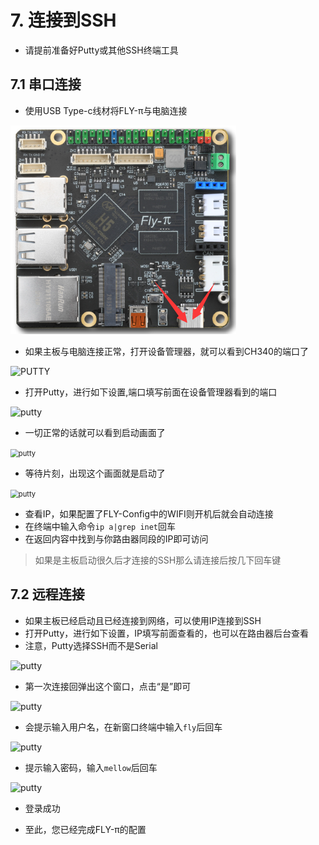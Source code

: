 

# 7. 连接到SSH

* 请提前准备好Putty或其他SSH终端工具

## 7.1 串口连接

* 使用USB Type-c线材将FLY-π与电脑连接

![piusb](../../images/boards/fly_pi/piusb.png)

* 如果主板与电脑连接正常，打开设备管理器，就可以看到CH340的端口了

![PUTTY](../../images/system/ssh2.png ":no-zooom")

* 打开Putty，进行如下设置,端口填写前面在设备管理器看到的端口

![putty](../../images/system/ssh3.png ":no-zooom")

* 一切正常的话就可以看到启动画面了

<img src="../../images/system/ssh4.png" alt="putty" title=":no-zooom" style="zoom:80%;" />

* 等待片刻，出现这个画面就是启动了

<img src="../../images/system/ssh5.png" alt="putty" title=":no-zooom" style="zoom:80%;" />

* 查看IP，如果配置了FLY-Config中的WIFI则开机后就会自动连接
* 在终端中输入命令```ip a|grep inet```回车
* 在返回内容中找到与你路由器同段的IP即可访问

> 如果是主板启动很久后才连接的SSH那么请连接后按几下回车键

## 7.2 远程连接

* 如果主板已经启动且已经连接到网络，可以使用IP连接到SSH
* 打开Putty，进行如下设置，IP填写前面查看的，也可以在路由器后台查看
* 注意，Putty选择SSH而不是Serial

![putty](../../images/system/ssh6.png ":no-zooom")

* 第一次连接回弹出这个窗口，点击“是”即可

![putty](../../images/system/ssh7.png ":no-zooom")

* 会提示输入用户名，在新窗口终端中输入```fly```后回车

![putty](../../images/system/ssh8.png ":no-zooom")

* 提示输入密码，输入```mellow```后回车

![putty](../../images/system/ssh9.png ":no-zooom")

* 登录成功

* 至此，您已经完成FLY-π的配置


